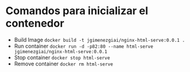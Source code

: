 # Comandos para inicializar el contenedor

* Build Image `docker build -t jgimenezgiai/nginx-html-serve:0.0.1 .`
* Run container `docker run -d -p82:80 --name html-serve jgimenezgiai/nginx-html-serve:0.0.1`
* Stop container `docker stop html-serve`
* Remove container `docker rm html-serve`
 
